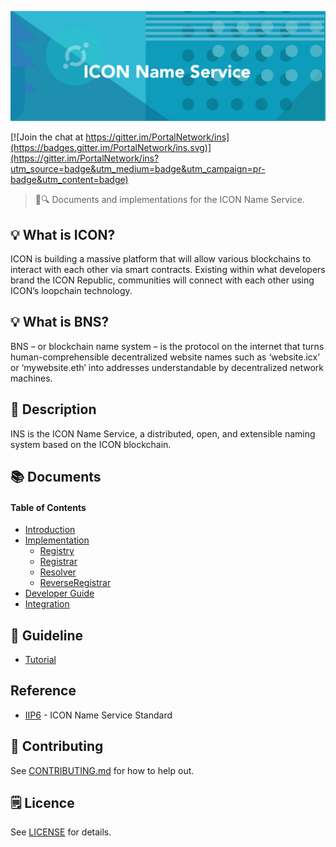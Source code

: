 ![ICON Name Service](./assets/title.jpg)

[![Join the chat at https://gitter.im/PortalNetwork/ins](https://badges.gitter.im/PortalNetwork/ins.svg)](https://gitter.im/PortalNetwork/ins?utm_source=badge&utm_medium=badge&utm_campaign=pr-badge&utm_content=badge)

> 📖🔍 Documents and implementations for the ICON Name Service.

## 💡 What is ICON?
ICON is building a massive platform that will allow various blockchains to interact with each other via smart contracts.  Existing within what developers brand the ICON Republic, communities will connect with each other using ICON’s loopchain technology.

## 💡 What is BNS?
BNS – or blockchain name system – is the protocol on the internet that turns human-comprehensible decentralized website names such as ‘website.icx’ or ‘mywebsite.eth’ into addresses understandable by decentralized network machines.

## 📝 Description

INS is the ICON Name Service, a distributed, open, and extensible naming system based on the ICON blockchain.

## 📚 Documents

#### Table of Contents
-  [Introduction](./docs/INTRODUCTION.md)
-  [Implementation](./docs/IMPLEMENTATION.md)
    - [Registry](./docs/REGISTRY.md)
    - [Registrar](./docs/REGISTRAR.md)
    - [Resolver](./docs/RESOLVER.md)
    - [ReverseRegistrar](./docs/REVERSE_REGISTRAR.md)
-  [Developer Guide](./docs/DEVELOPER_GUIDE.md)
-  [Integration](./docs/INTEGRATION.md)

## 📝 Guideline
- [Tutorial](./docs/TUTORIAL.md)

## Reference
- [IIP6](https://github.com/icon-project/IIPs/blob/master/IIPS/iip-6.md) - ICON Name Service Standard

## 📣 Contributing
See [CONTRIBUTING.md](./CONTRIBUTING.md) for how to help out.

## 🗒 Licence
See [LICENSE](./LICENSE) for details.
